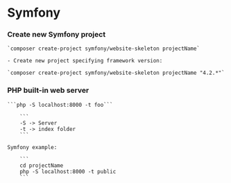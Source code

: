 # Symfony

### Create new Symfony project
	
	`composer create-project symfony/website-skeleton projectName`
	
	- Create new project specifying framework version:
	
	`composer create-project symfony/website-skeleton projectName "4.2.*"`

### PHP built-in web server

	```php -S localhost:8000 -t foo```

		``` 
		-S -> Server
		-t -> index folder
		```

	Symfony example:

		``` 
		cd projectName
		php -S localhost:8000 -t public	
		```

		



